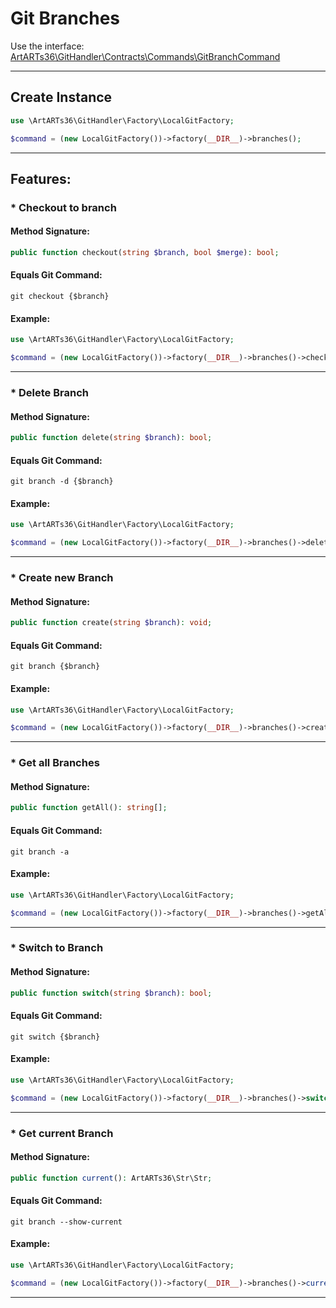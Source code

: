 # Git Branches

Use the interface: [ArtARTs36\GitHandler\Contracts\Commands\GitBranchCommand](/Users/artem/PhpstormProjects/artarts36/libraries/git/src/Contracts/Commands/GitBranchCommand.php)

---

## Create Instance

```php
use \ArtARTs36\GitHandler\Factory\LocalGitFactory;

$command = (new LocalGitFactory())->factory(__DIR__)->branches();
```

---

## Features:

### * Checkout to branch

#### Method Signature:



```php
public function checkout(string $branch, bool $merge): bool;
```

#### Equals Git Command:

`git checkout {$branch}`

#### Example:

```php
use \ArtARTs36\GitHandler\Factory\LocalGitFactory;

$command = (new LocalGitFactory())->factory(__DIR__)->branches()->checkout('master', true);
```

---
### * Delete Branch

#### Method Signature:



```php
public function delete(string $branch): bool;
```

#### Equals Git Command:

`git branch -d {$branch}`

#### Example:

```php
use \ArtARTs36\GitHandler\Factory\LocalGitFactory;

$command = (new LocalGitFactory())->factory(__DIR__)->branches()->delete('master');
```

---
### * Create new Branch

#### Method Signature:



```php
public function create(string $branch): void;
```

#### Equals Git Command:

`git branch {$branch}`

#### Example:

```php
use \ArtARTs36\GitHandler\Factory\LocalGitFactory;

$command = (new LocalGitFactory())->factory(__DIR__)->branches()->create('master');
```

---
### * Get all Branches

#### Method Signature:



```php
public function getAll(): string[];
```

#### Equals Git Command:

`git branch -a`

#### Example:

```php
use \ArtARTs36\GitHandler\Factory\LocalGitFactory;

$command = (new LocalGitFactory())->factory(__DIR__)->branches()->getAll();
```

---
### * Switch to Branch

#### Method Signature:



```php
public function switch(string $branch): bool;
```

#### Equals Git Command:

`git switch {$branch}`

#### Example:

```php
use \ArtARTs36\GitHandler\Factory\LocalGitFactory;

$command = (new LocalGitFactory())->factory(__DIR__)->branches()->switch('master');
```

---
### * Get current Branch

#### Method Signature:



```php
public function current(): ArtARTs36\Str\Str;
```

#### Equals Git Command:

`git branch --show-current`

#### Example:

```php
use \ArtARTs36\GitHandler\Factory\LocalGitFactory;

$command = (new LocalGitFactory())->factory(__DIR__)->branches()->current();
```

---
